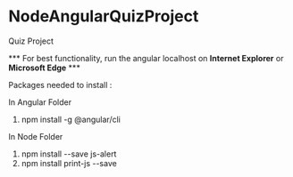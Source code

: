 # NodeAngularQuizProject
Quiz Project 

***  For best functionality, run the angular localhost on **Internet Explorer** or **Microsoft Edge**  ***

Packages needed to install : 

In Angular Folder
1. npm install -g @angular/cli

In Node Folder
1. npm install --save js-alert
2. npm install print-js --save
